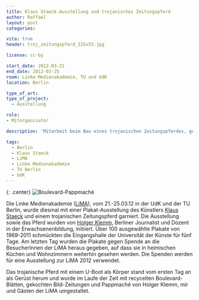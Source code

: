```yaml
---
title: Klaus Staeck-Ausstellung und trojanisches Zeitungspferd
author: Raffael
layout: post
categories:

vita: true
header: troj_zeitungspferd_315x53.jpg

license: cc-by

start_date: 2012-03-21
end_date: 2012-03-25
room: Linke Medienakademie, TU und UdK
location: Berlin

type_of_art: 
type_of_project:
  - Ausstellung

role:
- Mitorganisator

description: 'Mitarbeit beim Bau eines trojanischen Zeitungspferdes, gefertigt aus zu Pappmaché verarbeiteter Boulevardpresse, sowie beim Ausstellungsaufbau einer Plakatsammlung von Klaus Staeck, Künstler u. Konzeption: [Holger Klemm](http://seminarica.de)'

tags:
  - Berlin
  - Klaus Staeck
  - LiMA
  - Linke Medienakademie
  - TU Berlin
  - UdK
---
```


{: .center}
![Boulevard-Pappmaché]({{site.imgpath}}/P1030676.JPG)

Die Linke Medienakademie ([LiMA](http://www.linkemedienakademie.de/)), vom 21.-25.03.12 in der UdK und der TU Berlin, wurde diesmal mit einer Plakat-Ausstellung des Künstlers [Klaus Staeck](http://staeck.de/) und einem trojanischen Zeitungspferd garniert. Die Ausstellung sowie das Pferd wurden von [Holger Klemm](http://seminarica.de), Berliner Journalist und Dozent in der Erwachsenenbildung, initiiert. Über 100 ausgewählte Plakate von 1969-2011 schmückten die Eingangshalle der Universität der Künste für fünf Tage. Am letzten Tag wurden die Plakate gegen Spende an die BesucherInnen der LiMA heraus gegeben, auf dass sie in heimischen Küchen und Wohnzimmern weiterhin gesehen werden. Die Spenden werden für eine Ausstellung zur LiMA 2012 verwendet.

Das trojanische Pferd mit einem U-Boot als Körper stand vom ersten Tag an als Gerüst herum und wurde im Laufe der Zeit mit recycelten Boulevard-Blätten, gekochten Bild-Zeitungen und Pappmaché von Holger Klemm, mir und Gästen der LiMA umgestaltet.
